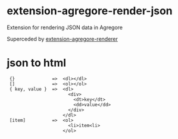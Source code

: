 # extension-agregore-render-json
Extension for rendering JSON data in Agregore

Superceded by [extension-agregore-renderer](https://github.com/AgregoreWeb/extension-agregore-renderer)

# json to html

```
 {}              =>  <dl></dl>
 []              =>  <ol></ol>
 { key, value }  =>  <dl>
                       <div>
                         <dt>key</dt>
                         <dd>value</dd>
                       </div>
                     </dl>
 [item]          =>  <ol>
                       <li>item<li>
                     </ol>
```
